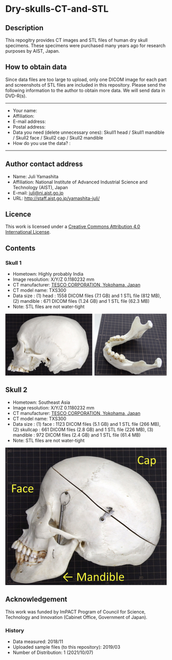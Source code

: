 # Dry-skulls-CT-and-STL

## Description
This repogitry provides CT images and STL files of human dry skull specimens.
These specimens were purchased many years ago for research purposes by AIST, Japan.

## How to obtain data
Since data files are too large to upload, only one DICOM image for each part and screenshots of STL files are included in this repository. Please send the following information to the author to obtain more data. We will send data in DVD-R(s). 

-----
- Your name: 
- Affiliation: 
- E-mail address: 
- Postal address: 
- Data you need (delete unnecessary ones): Skull1 head / Skull1 mandible / Skull2 face / Skull2 cap / Skull2 mandible 
- How do you use the data? : 
-----

## Author contact address
- Name: Juli Yamashita
- Affiliation: National Institute of Advanced Industrial Science and Technology (AIST), Japan
- E-mail: juli@ni.aist.go.jp
- URL: http://staff.aist.go.jp/yamashita-juli/


## Licence
This work is licensed under a [Creative Commons Attribution 4.0 International License](http://creativecommons.org/licenses/by/4.0/). 

## Contents
### Skull 1
- Hometown: Highly probably India
- Image resolution: X/Y/Z 0.1180232 mm
- CT manufacturer: [TESCO CORPORATION, Yokohama, Japan](http://www.tesco-ndt.co.jp/)
- CT model name: TXS300
- Data size : (1) head : 1558 DICOM files (7.1 GB) and 1 STL file (812 MB),  (2) mandible : 671 DICOM files (1.24 GB) and 1 STL file (62.3 MB)
- Note: STL files are not water-tight

![Skull1Image](https://github.com/yamashita-juli/Dry-skulls-CT-and-STL/blob/master/20190228Skull1.jpg)


## Skull 2
- Hometown: Southeast Asia
- Image resolution: X/Y/Z 0.1180232 mm
- CT manufacturer: [TESCO CORPORATION, Yokohama, Japan](http://www.tesco-ndt.co.jp/)
- CT model name: TXS300
- Data size : (1) face : 1123 DICOM files (5.1 GB) and 1 STL file (266 MB),  (2) skullcap : 661 DICOM files (2.8 GB) and 1 STL file (226 MB), (3) mandible : 972 DICOM files (2.4 GB) and 1 STL file (61.4 MB)
- Note: STL files are not water-tight

![Skull2Image](https://github.com/yamashita-juli/Dry-skulls-CT-and-STL/blob/master/20190228skull2.jpg)


## Acknowledgement

This work was funded by ImPACT Program of Council for Science, Technology and Innovation (Cabinet Office, Government of Japan).

### History
- Data measured: 2018/11
- Uploaded sample files (to this repository): 2019/03
- Number of Distribution: 1 (2021/10/07)

